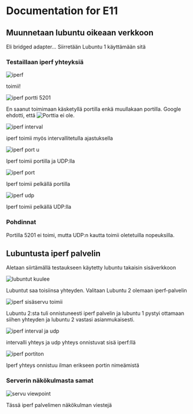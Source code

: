 # Documentation for E11

## Muunnetaan lubuntu oikeaan verkkoon

Eli bridged adapter... Siirretään Lubuntu 1 käyttämään sitä

### Testaillaan iperf yhteyksiä

![iperf](./E10/iperf%20yhteys.png)

toimii!

![iperf portti 5201](./E10/image.png)

En saanut toimimaan käsketyllä portilla enkä muullakaan portilla. Google ehdotti, että ![Porttia ei ole](https://serverfault.com/questions/280961/iperf-connect-failed-connection-refused).

![iperf interval](./E10/iperfinter.png)

iperf toimii myös intervallitetulla ajastuksella

![iperf port u](./E10/iperfportu.png)

Iperf toimii portilla ja UDP:lla

![iperf port](./E10/iperf%20port.png)

Iperf toimii pelkällä portilla

![iperf udp](./E10/iperfu.png)

Iperf toimii pelkällä UDP:lla

### Pohdinnat

Portilla 5201 ei toimi, mutta UDP:n kautta toimii oletetuilla nopeuksilla.

## Lubuntusta iperf palvelin

Aletaan siirtämällä testaukseen käytetty lubuntu takaisin sisäverkkoon

![lubuntut kuulee](./E10/lubntuyhteys.png)

Lubuntut saa toisiinsa yhteyden. Valitaan Lubuntu 2 olemaan iperf-palvelin

![iperf sisäservu toimii](./E10/iperfsisäservutoimii.png)

Lubuntu 2:sta tuli onnistuneesti iperf palvelin ja lubuntu 1 pystyi ottamaan siihen yhteyden ja lubuntu 2 vastasi asianmukaisesti.

![iperf interval ja udp](./E10/aikajaudpsisa.png)

intervalli yhteys ja udp yhteys onnistuvat sisä iperf:llä

![iperf portiton](./E10/iperfeiport.png)

Iperf yhteys onnistuu ilman erikseen portin nimeämistä

### Serverin näkökulmasta samat

![servu viewpoint](./E10/servuvp.png)

Tässä iperf palvelimen näkökulman viestejä
